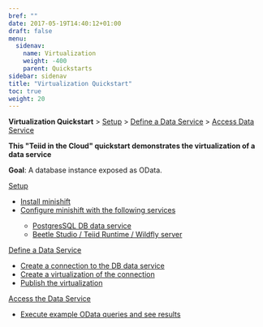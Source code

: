 ```yaml
---
bref: ""
date: 2017-05-19T14:40:12+01:00
draft: false
menu:
  sidenav:
    name: Virtualization
    weight: -400
    parent: Quickstarts
sidebar: sidenav
title: "Virtualization Quickstart"
toc: true
weight: 20
---
```


**Virtualization Quickstart** > [Setup](./setup) > [Define a Data Service](./define-data-service) > [Access Data Service](./access-data-service)

**This "Teiid in the Cloud" quickstart demonstrates the virtualization of a data service**

**Goal**: A database instance exposed as OData.

<div>
  <a class="qstartblock" href="./setup">
    Setup
    <div class="qstartblock-content">
    <ul>
      <li>Install minishift</li>
      <li>Configure minishift with the following services</li>
      <ul>
        <li>PostgresSQL DB data service</li>
        <li>Beetle Studio / Teiid Runtime / Wildfly server</li>
      </ul>
    </ul>
    </div>
  </a>
</div>

<div>
  <a class="qstartblock" href="./define-data-service">
    Define a Data Service
    <div class="qstartblock-content">
    <ul>
      <li>Create a connection to the DB data service</li>
      <li>Create a virtualization of the connection</li>
      <li>Publish the virtualization</li>
    </ul>
    </div>
  </a>
</div>

<div>
  <a class="qstartblock" href="./access-data-service">
    Access the Data Service
    <div class="qstartblock-content">
    <ul>
      <li>Execute example OData queries and see results</li>
    </ul>
    </div>
  </a>
</div>
